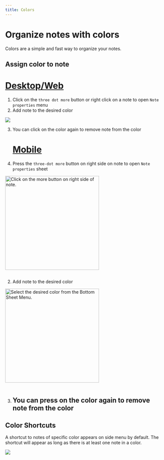 ```yaml
---
title: Colors
---
```


# Organize notes with colors

Colors are a simple and fast way to organize your notes.

## Assign color to note

# [Desktop/Web](#/tab/web)

1. Click on the `three dot more` button or right click on a note to open `Note properties` menu
2. Add note to the desired color

![](/static/color_note_desktop.png)

3. You can click on the color again to remove note from the color
   # [Mobile](#/tab/mobile)
1. Press the `three-dot more` button on right side on note to open `Note properties` sheet

<img style="width:300px;margin-bottom:15px" src="/static/color_note_step_1.jpg" alt="Click on the more button on right side of note."/>

2. Add note to the desired color

<img style="width:300px;margin-bottom:15px" src="/static/color_note_step_2.jpg" alt="Select the desired color from the Bottom Sheet Menu."/>

3. You can press on the color again to remove note from the color
   ---

## Color Shortcuts

A shortcut to notes of specific color appears on side menu by default. The shortcut will appear as long as there is at least one note in a color.

![](/static/color_pinned_side_desktop.png)
